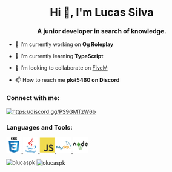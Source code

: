 <h1 align="center">Hi 👋, I'm Lucas Silva</h1>
<h3 align="center">A junior developer in search of knowledge.</h3>

- 🔭 I’m currently working on **Og Roleplay**

- 🌱 I’m currently learning **TypeScript**

- 👯 I’m looking to collaborate on [FiveM](https://github.com/citizenfx/fivem)

- 📫 How to reach me **pk#5460 on Discord**

<h3 align="left">Connect with me:</h3>
<p align="left">
<a href="https://discord.gg/https://discord.gg/PS9GMTzW6b" target="blank"><img align="center" src="https://cdn.jsdelivr.net/npm/simple-icons@3.0.1/icons/discord.svg" alt="https://discord.gg/PS9GMTzW6b" height="30" width="40" /></a>
</p>

<h3 align="left">Languages and Tools:</h3>
<p align="left"> <a href="https://www.w3schools.com/css/" target="_blank"> <img src="https://raw.githubusercontent.com/devicons/devicon/master/icons/css3/css3-original-wordmark.svg" alt="css3" width="40" height="40"/> </a> <a href="https://www.java.com" target="_blank"> <img src="https://raw.githubusercontent.com/devicons/devicon/master/icons/java/java-original.svg" alt="java" width="40" height="40"/> </a> <a href="https://developer.mozilla.org/en-US/docs/Web/JavaScript" target="_blank"> <img src="https://raw.githubusercontent.com/devicons/devicon/master/icons/javascript/javascript-original.svg" alt="javascript" width="40" height="40"/> </a> <a href="https://www.mysql.com/" target="_blank"> <img src="https://raw.githubusercontent.com/devicons/devicon/master/icons/mysql/mysql-original-wordmark.svg" alt="mysql" width="40" height="40"/> </a> <a href="https://nodejs.org" target="_blank"> <img src="https://raw.githubusercontent.com/devicons/devicon/master/icons/nodejs/nodejs-original-wordmark.svg" alt="nodejs" width="40" height="40"/> </a> </p>

<p><img align="left" src="https://github-readme-stats.vercel.app/api/top-langs?username=olucaspk&show_icons=true&locale=en&layout=compact" alt="olucaspk" /></p>

<p>&nbsp;<img align="center" src="https://github-readme-stats.vercel.app/api?username=olucaspk&show_icons=true&locale=en" alt="olucaspk" /></p>
